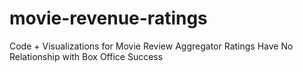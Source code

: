 # movie-revenue-ratings
Code + Visualizations for Movie Review Aggregator Ratings Have No Relationship with Box Office Success
